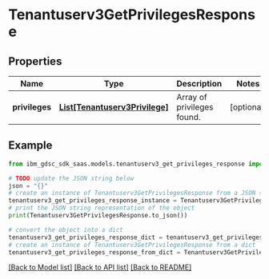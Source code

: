 # Tenantuserv3GetPrivilegesResponse


## Properties

Name | Type | Description | Notes
------------ | ------------- | ------------- | -------------
**privileges** | [**List[Tenantuserv3Privilege]**](Tenantuserv3Privilege.md) | Array of privileges found. | [optional] 

## Example

```python
from ibm_gdsc_sdk_saas.models.tenantuserv3_get_privileges_response import Tenantuserv3GetPrivilegesResponse

# TODO update the JSON string below
json = "{}"
# create an instance of Tenantuserv3GetPrivilegesResponse from a JSON string
tenantuserv3_get_privileges_response_instance = Tenantuserv3GetPrivilegesResponse.from_json(json)
# print the JSON string representation of the object
print(Tenantuserv3GetPrivilegesResponse.to_json())

# convert the object into a dict
tenantuserv3_get_privileges_response_dict = tenantuserv3_get_privileges_response_instance.to_dict()
# create an instance of Tenantuserv3GetPrivilegesResponse from a dict
tenantuserv3_get_privileges_response_from_dict = Tenantuserv3GetPrivilegesResponse.from_dict(tenantuserv3_get_privileges_response_dict)
```
[[Back to Model list]](../README.md#documentation-for-models) [[Back to API list]](../README.md#documentation-for-api-endpoints) [[Back to README]](../README.md)


